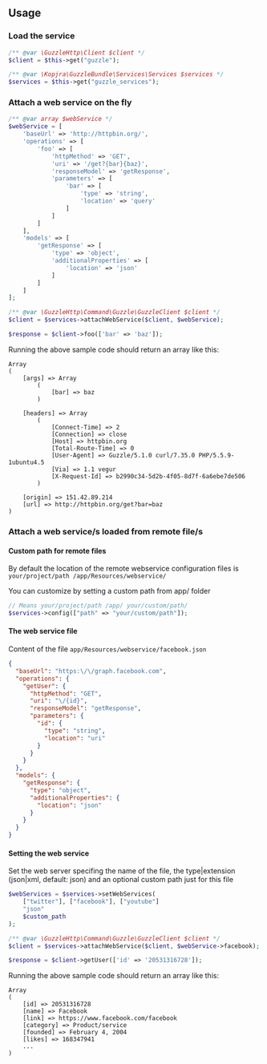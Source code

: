 ## Usage

### Load the service

```php
/** @var \GuzzleHttp\Client $client */
$client = $this->get("guzzle");

/** @var \Kopjra\GuzzleBundle\Services\Services $services */
$services = $this->get("guzzle_services");
```

### Attach a web service on the fly

```php
/** @var array $webService */
$webService = [
    'baseUrl' => 'http://httpbin.org/',
    'operations' => [
        'foo' => [
            'httpMethod' => 'GET',
            'uri' => '/get?{bar}{baz}',
            'responseModel' => 'getResponse',
            'parameters' => [
                'bar' => [
                    'type' => 'string',
                    'location' => 'query'
                ]
            ]
        ]
    ],
    'models' => [
        'getResponse' => [
            'type' => 'object',
            'additionalProperties' => [
                'location' => 'json'
            ]
        ]
    ]
];

/** @var \GuzzleHttp\Command\Guzzle\GuzzleClient $client */
$client = $services->attachWebService($client, $webService);

$response = $client->foo(['bar' => 'baz']);
```

Running the above sample code should return an array like this:
```
Array
(
    [args] => Array
        (
            [bar] => baz
        )

    [headers] => Array
        (
            [Connect-Time] => 2
            [Connection] => close
            [Host] => httpbin.org
            [Total-Route-Time] => 0
            [User-Agent] => Guzzle/5.1.0 curl/7.35.0 PHP/5.5.9-1ubuntu4.5
            [Via] => 1.1 vegur
            [X-Request-Id] => b2990c34-5d2b-4f05-8d7f-6a6ebe7de506
        )

    [origin] => 151.42.89.214
    [url] => http://httpbin.org/get?bar=baz
)
```

### Attach a web service/s loaded from remote file/s

#### Custom path for remote files
By default the location of the remote webservice configuration files is `your/project/path /app/Resources/webservice/`

You can customize by setting a custom path from app/ folder

```php
// Means your/project/path /app/ your/custom/path/
$services->config(["path" => "your/custom/path"]);
```

#### The web service file
Content of the file `app/Resources/webservice/facebook.json`
```json
{
  "baseUrl": "https:\/\/graph.facebook.com",
  "operations": {
    "getUser": {
      "httpMethod": "GET",
      "uri": "\/{id}",
      "responseModel": "getResponse",
      "parameters": {
        "id": {
          "type": "string",
          "location": "uri"
        }
      }
    }
  },
  "models": {
    "getResponse": {
      "type": "object",
      "additionalProperties": {
        "location": "json"
      }
    }
  }
}
```

#### Setting the web service
Set the web server specifing the name of the file, the type|extension (json|xml, default: json) and an optional custom path just for this file

```php
$webServices = $services->setWebServices(
    ["twitter"], ["facebook"], ["youtube"]
    "json"
    $custom_path
);

/** @var \GuzzleHttp\Command\Guzzle\GuzzleClient $client */
$client = $services->attachWebService($client, $webService->facebook);

$response = $client->getUser(['id' => '20531316728']);
```

Running the above sample code should return an array like this:

```
Array
(
    [id] => 20531316728
    [name] => Facebook
    [link] => https://www.facebook.com/facebook
    [category] => Product/service
    [founded] => February 4, 2004
    [likes] => 168347941
    ...
)
```